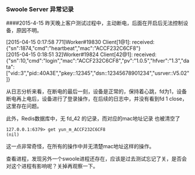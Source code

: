 ### Swoole Server 异常记录

####2015-4-15 
昨天晚上客户测试过程中，主动断电，后面在开启后无法控制设备，原因不明。

[2015-04-15 0:17:58 771]Worker#19830 Client[1@1]: received: {"sn":1874,"cmd":"heartbeat","mac":"ACCF232C6CF8"}  
[2015-04-15 0:18:51 32]Worker#19824 Client[42@1]: received: {"sn":10,"cmd":"login","mac":"ACCF232C6CF8","pv":"1.0.5","hfver":"1.3","data":["vid::3","pid::40A3E","pkey::12345","dsn::12345678901234","usrver::V5.02"]}

从日志分析来看，在断电的最后一刻，设备是正常的，保持着心跳，fd为1，设备断电再上电后，设备进行了登录操作，在后续的日志中，并没有看到fd 1 close，这里存在问题。

此外，Redis数据库中，无 fd_42 的记录，而对应的mac地址记录 也被清空了

    127.0.0.1:6379> get yun_m_ACCF232C6CF8
    (nil)
    
这一点非常奇怪，在所有的操作中并无清楚mac地址这样的操作。

查看进程，发现另外一个swoole进程还存在，应该是过去测试忘记了关，是否会对这个进程有影响呢？关掉再观察一下。

